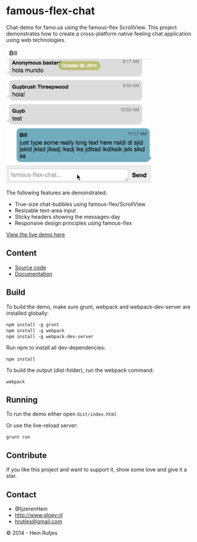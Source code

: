 famous-flex-chat
==========

Chat-demo for famo.us using the famous-flex ScrollView. This project demonstrates how to create a cross-platform native feeling chat application using web technologies.

![Screenshot](screenshot.gif)

The following features are demonstrated:

-	True-size chat-bubbles using famous-flex/ScrollView
-	Resizable text-area input
-	Sticky headers showing the messages-day
-	Responsive design principles using famous-flex

[View the live demo here](https://rawgit.com/IjzerenHein/famous-flex-chat/master/dist/index.html)


## Content

-	[Source code](./src/TableLayout.js)
-	[Documentation](./docs/TableLayout.md)


## Build

To build the demo, make sure grunt, webpack and webpack-dev-server are installed globally:

```
npm install -g grunt
npm install -g webpack
npm install -g webpack-dev-server
```

Run npm to install all dev-dependencies:

```
npm install
```

To build the output (dist-folder), run the webpack command:

```
webpack
```


## Running

To run the demo either open `dist/index.html`

Or use the live-reload server:

```
grunt run
```


## Contribute

If you like this project and want to support it, show some love
and give it a star.


## Contact
- 	@IjzerenHein
- 	http://www.gloey.nl
- 	hrutjes@gmail.com

© 2014 - Hein Rutjes
